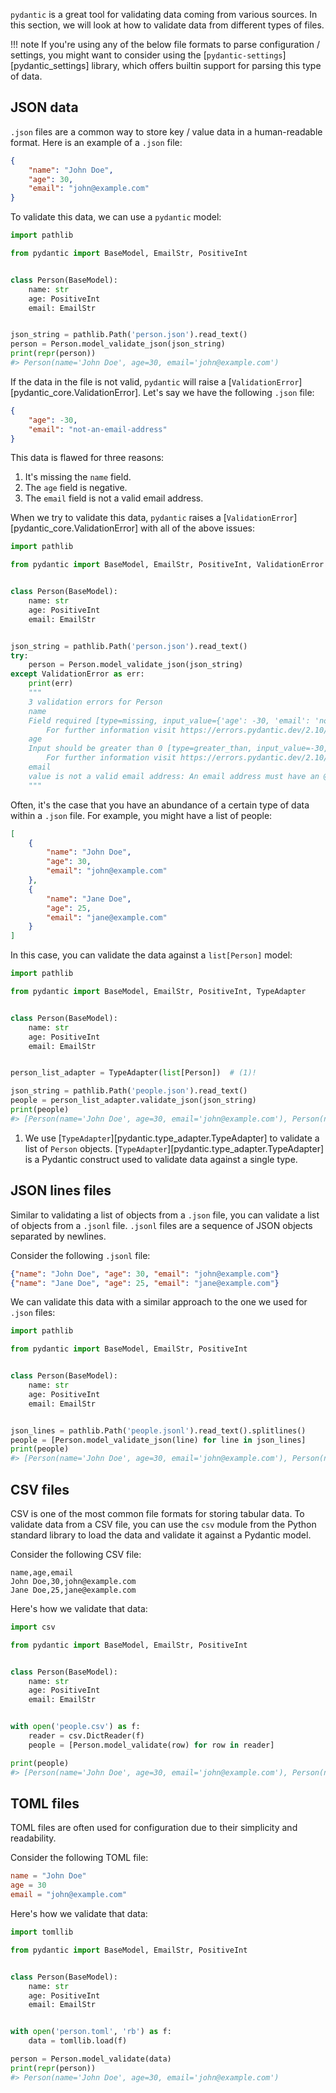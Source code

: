 `pydantic` is a great tool for validating data coming from various sources.
In this section, we will look at how to validate data from different types of files.

!!! note
    If you're using any of the below file formats to parse configuration / settings, you might want to
    consider using the [`pydantic-settings`][pydantic_settings] library, which offers builtin
    support for parsing this type of data.

## JSON data

`.json` files are a common way to store key / value data in a human-readable format.
Here is an example of a `.json` file:

```json
{
    "name": "John Doe",
    "age": 30,
    "email": "john@example.com"
}
```

To validate this data, we can use a `pydantic` model:

```python {test="skip"}
import pathlib

from pydantic import BaseModel, EmailStr, PositiveInt


class Person(BaseModel):
    name: str
    age: PositiveInt
    email: EmailStr


json_string = pathlib.Path('person.json').read_text()
person = Person.model_validate_json(json_string)
print(repr(person))
#> Person(name='John Doe', age=30, email='john@example.com')
```

If the data in the file is not valid, `pydantic` will raise a [`ValidationError`][pydantic_core.ValidationError].
Let's say we have the following `.json` file:

```json
{
    "age": -30,
    "email": "not-an-email-address"
}
```

This data is flawed for three reasons:

1. It's missing the `name` field.
2. The `age` field is negative.
3. The `email` field is not a valid email address.

When we try to validate this data, `pydantic` raises a [`ValidationError`][pydantic_core.ValidationError] with all of the
above issues:

```python {test="skip"}
import pathlib

from pydantic import BaseModel, EmailStr, PositiveInt, ValidationError


class Person(BaseModel):
    name: str
    age: PositiveInt
    email: EmailStr


json_string = pathlib.Path('person.json').read_text()
try:
    person = Person.model_validate_json(json_string)
except ValidationError as err:
    print(err)
    """
    3 validation errors for Person
    name
    Field required [type=missing, input_value={'age': -30, 'email': 'not-an-email-address'}, input_type=dict]
        For further information visit https://errors.pydantic.dev/2.10/v/missing
    age
    Input should be greater than 0 [type=greater_than, input_value=-30, input_type=int]
        For further information visit https://errors.pydantic.dev/2.10/v/greater_than
    email
    value is not a valid email address: An email address must have an @-sign. [type=value_error, input_value='not-an-email-address', input_type=str]
    """
```

Often, it's the case that you have an abundance of a certain type of data within a `.json` file.
For example, you might have a list of people:

```json
[
    {
        "name": "John Doe",
        "age": 30,
        "email": "john@example.com"
    },
    {
        "name": "Jane Doe",
        "age": 25,
        "email": "jane@example.com"
    }
]
```

In this case, you can validate the data against a `list[Person]` model:

```python {test="skip"}
import pathlib

from pydantic import BaseModel, EmailStr, PositiveInt, TypeAdapter


class Person(BaseModel):
    name: str
    age: PositiveInt
    email: EmailStr


person_list_adapter = TypeAdapter(list[Person])  # (1)!

json_string = pathlib.Path('people.json').read_text()
people = person_list_adapter.validate_json(json_string)
print(people)
#> [Person(name='John Doe', age=30, email='john@example.com'), Person(name='Jane Doe', age=25, email='jane@example.com')]
```

1. We use [`TypeAdapter`][pydantic.type_adapter.TypeAdapter] to validate a list of `Person` objects.
[`TypeAdapter`][pydantic.type_adapter.TypeAdapter] is a Pydantic construct used to validate data against a single type.

## JSON lines files

Similar to validating a list of objects from a `.json` file, you can validate a list of objects from a `.jsonl` file.
`.jsonl` files are a sequence of JSON objects separated by newlines.

Consider the following `.jsonl` file:

```json
{"name": "John Doe", "age": 30, "email": "john@example.com"}
{"name": "Jane Doe", "age": 25, "email": "jane@example.com"}
```

We can validate this data with a similar approach to the one we used for `.json` files:

```python {test="skip"}
import pathlib

from pydantic import BaseModel, EmailStr, PositiveInt


class Person(BaseModel):
    name: str
    age: PositiveInt
    email: EmailStr


json_lines = pathlib.Path('people.jsonl').read_text().splitlines()
people = [Person.model_validate_json(line) for line in json_lines]
print(people)
#> [Person(name='John Doe', age=30, email='john@example.com'), Person(name='Jane Doe', age=25, email='jane@example.com')]
```

## CSV files

CSV is one of the most common file formats for storing tabular data.
To validate data from a CSV file, you can use the `csv` module from the Python standard library to load
the data and validate it against a Pydantic model.

Consider the following CSV file:

```csv
name,age,email
John Doe,30,john@example.com
Jane Doe,25,jane@example.com
```

Here's how we validate that data:

```python {test="skip"}
import csv

from pydantic import BaseModel, EmailStr, PositiveInt


class Person(BaseModel):
    name: str
    age: PositiveInt
    email: EmailStr


with open('people.csv') as f:
    reader = csv.DictReader(f)
    people = [Person.model_validate(row) for row in reader]

print(people)
#> [Person(name='John Doe', age=30, email='john@example.com'), Person(name='Jane Doe', age=25, email='jane@example.com')]
```

## TOML files

TOML files are often used for configuration due to their simplicity and readability.

Consider the following TOML file:

```toml
name = "John Doe"
age = 30
email = "john@example.com"
```

Here's how we validate that data:

```python {test="skip"}
import tomllib

from pydantic import BaseModel, EmailStr, PositiveInt


class Person(BaseModel):
    name: str
    age: PositiveInt
    email: EmailStr


with open('person.toml', 'rb') as f:
    data = tomllib.load(f)

person = Person.model_validate(data)
print(repr(person))
#> Person(name='John Doe', age=30, email='john@example.com')
```

<!-- TODO: YAML and other file formats (great for new contributors!) -->
